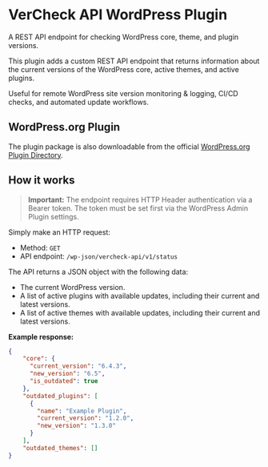 # VerCheck API WordPress Plugin
A REST API endpoint for checking WordPress core, theme, and plugin versions.

This plugin adds a custom REST API endpoint that returns information about the current versions of the WordPress core, active themes, and active plugins.

Useful for remote WordPress site version monitoring & logging, CI/CD checks, and automated update workflows.

## WordPress.org Plugin

The plugin package is also downloadable from the official [WordPress.org Plugin Directory](https://wordpress.org/plugins/vercheck-api/).

## How it works

> **Important:** The endpoint requires HTTP Header authentication via a Bearer token. The token must be set first via the WordPress Admin Plugin settings.

Simply make an HTTP request:
- Method: `GET`
- API endpoint: `/wp-json/vercheck-api/v1/status`

The API returns a JSON object with the following data:
- The current WordPress version.
- A list of active plugins with available updates, including their current and latest versions.
- A list of active themes with available updates, including their current and latest versions.

**Example response:**
```json
{
    "core": {
      "current_version": "6.4.3",
      "new_version": "6.5",
      "is_outdated": true
    },
    "outdated_plugins": [
      {
        "name": "Example Plugin",
        "current_version": "1.2.0",
        "new_version": "1.3.0"
      }
    ],
    "outdated_themes": []
}
```
